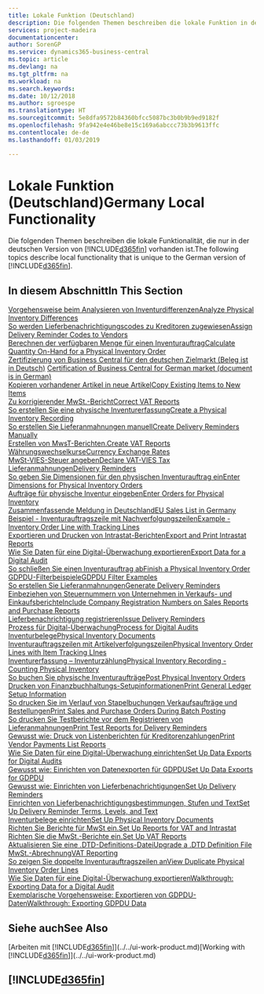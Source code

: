 ```yaml
---
title: Lokale Funktion (Deutschland)
description: Die folgenden Themen beschreiben die lokale Funktion in der deutschen Version von Business Central.
services: project-madeira
documentationcenter: 
author: SorenGP
ms.service: dynamics365-business-central
ms.topic: article
ms.devlang: na
ms.tgt_pltfrm: na
ms.workload: na
ms.search.keywords: 
ms.date: 10/12/2018
ms.author: sgroespe
ms.translationtype: HT
ms.sourcegitcommit: 5e8dfa9572b84360bfcc5087bc3b0b9b9ed9182f
ms.openlocfilehash: 9fa942e4e46be8e15c169a6abccc73b3b9613ffc
ms.contentlocale: de-de
ms.lasthandoff: 01/03/2019

---
```

# <a name="germany-local-functionality"></a><span data-ttu-id="eb7bd-103">Lokale Funktion (Deutschland)</span><span class="sxs-lookup"><span data-stu-id="eb7bd-103">Germany Local Functionality</span></span>
<span data-ttu-id="eb7bd-104">Die folgenden Themen beschreiben die lokale Funktionalität, die nur in der deutschen Version von [!INCLUDE[d365fin](../../includes/d365fin_md.md)] vorhanden ist.</span><span class="sxs-lookup"><span data-stu-id="eb7bd-104">The following topics describe local functionality that is unique to the German version of [!INCLUDE[d365fin](../../includes/d365fin_md.md)].</span></span>  

## <a name="in-this-section"></a><span data-ttu-id="eb7bd-105">In diesem Abschnitt</span><span class="sxs-lookup"><span data-stu-id="eb7bd-105">In This Section</span></span>  

[<span data-ttu-id="eb7bd-106">Vorgehensweise beim Analysieren von Inventurdifferenzen</span><span class="sxs-lookup"><span data-stu-id="eb7bd-106">Analyze Physical Inventory Differences</span></span>](how-to-analyze-physical-inventory-differences.md)  
[<span data-ttu-id="eb7bd-107">So werden Lieferbenachrichtigungscodes zu Kreditoren zugewiesen</span><span class="sxs-lookup"><span data-stu-id="eb7bd-107">Assign Delivery Reminder Codes to Vendors</span></span>](how-to-assign-delivery-reminder-codes-to-vendors.md)  
[<span data-ttu-id="eb7bd-108">Berechnen der verfügbaren Menge für einen Inventurauftrag</span><span class="sxs-lookup"><span data-stu-id="eb7bd-108">Calculate Quantity On-Hand for a Physical Inventory Order</span></span>](how-to-calculate-quantity-on-hand-for-a-physical-inventory-order.md)  
<span data-ttu-id="eb7bd-109">[Zertifizierung von Business Central für den deutschen Zielmarkt (Beleg ist in Deutsch)](https://go.microsoft.com/fwlink/?linkid=875256) </span><span class="sxs-lookup"><span data-stu-id="eb7bd-109">[Certification of Business Central for German market (document is in German)](https://go.microsoft.com/fwlink/?linkid=875256) </span></span>  
[<span data-ttu-id="eb7bd-110">Kopieren vorhandener Artikel in neue Artikel</span><span class="sxs-lookup"><span data-stu-id="eb7bd-110">Copy Existing Items to New Items</span></span>](how-to-copy-existing-items-to-new-items.md)  
[<span data-ttu-id="eb7bd-111">Zu korrigierender MwSt.-Bericht</span><span class="sxs-lookup"><span data-stu-id="eb7bd-111">Correct VAT Reports</span></span>](how-to-correct-vat-reports.md)  
[<span data-ttu-id="eb7bd-112">So erstellen Sie eine physische Inventurerfassung</span><span class="sxs-lookup"><span data-stu-id="eb7bd-112">Create a Physical Inventory Recording</span></span>](how-to-create-a-physical-inventory-recording.md)  
[<span data-ttu-id="eb7bd-113">So erstellen Sie Lieferanmahnungen manuell</span><span class="sxs-lookup"><span data-stu-id="eb7bd-113">Create Delivery Reminders Manually</span></span>](how-to-create-delivery-reminders-manually.md)  
[<span data-ttu-id="eb7bd-114">Erstellen von MwsT-Berichten.</span><span class="sxs-lookup"><span data-stu-id="eb7bd-114">Create VAT Reports</span></span>](how-to-create-vat-reports.md)  
[<span data-ttu-id="eb7bd-115">Währungswechselkurse</span><span class="sxs-lookup"><span data-stu-id="eb7bd-115">Currency Exchange Rates</span></span>](currency-exchange-rates.md)  
[<span data-ttu-id="eb7bd-116">MwSt-VIES-Steuer angeben</span><span class="sxs-lookup"><span data-stu-id="eb7bd-116">Declare VAT-VIES Tax</span></span>](how-to-declare-vat-vies-tax.md)  
[<span data-ttu-id="eb7bd-117">Lieferanmahnungen</span><span class="sxs-lookup"><span data-stu-id="eb7bd-117">Delivery Reminders</span></span>](delivery-reminders.md)  
[<span data-ttu-id="eb7bd-118">So geben Sie Dimensionen für den physischen Inventurauftrag ein</span><span class="sxs-lookup"><span data-stu-id="eb7bd-118">Enter Dimensions for Physical Inventory Orders</span></span>](how-to-enter-dimensions-for-physical-inventory-orders.md)  
[<span data-ttu-id="eb7bd-119">Aufträge für physische Inventur eingeben</span><span class="sxs-lookup"><span data-stu-id="eb7bd-119">Enter Orders for Physical Inventory</span></span>](how-to-enter-physical-inventory-orders.md)  
[<span data-ttu-id="eb7bd-120">Zusammenfassende Meldung in Deutschland</span><span class="sxs-lookup"><span data-stu-id="eb7bd-120">EU Sales List in Germany</span></span>](eu-sales-list-in-germany.md)  
[<span data-ttu-id="eb7bd-121">Beispiel - Inventurauftragszeile mit Nachverfolgungszeilen</span><span class="sxs-lookup"><span data-stu-id="eb7bd-121">Example - Inventory Order Line with Tracking Lines</span></span>](example-inventory-order-line-with-tracking-lines.md)  
[<span data-ttu-id="eb7bd-122">Exportieren und Drucken von Intrastat-Berichten</span><span class="sxs-lookup"><span data-stu-id="eb7bd-122">Export and Print Intrastat Reports</span></span>](how-to-export-and-print-intrastat-reports.md)  
[<span data-ttu-id="eb7bd-123">Wie Sie Daten für eine Digital-Überwachung exportieren</span><span class="sxs-lookup"><span data-stu-id="eb7bd-123">Export Data for a Digital Audit</span></span>](how-to-export-data-for-a-digital-audit.md)  
[<span data-ttu-id="eb7bd-124">So schließen Sie einen Inventurauftrag ab</span><span class="sxs-lookup"><span data-stu-id="eb7bd-124">Finish a Physical Inventory Order</span></span>](how-to-finish-a-physical-inventory-order.md)  
[<span data-ttu-id="eb7bd-125">GDPDU-Filterbeispiele</span><span class="sxs-lookup"><span data-stu-id="eb7bd-125">GDPDU Filter Examples</span></span>](gdpdu-filter-examples.md)  
[<span data-ttu-id="eb7bd-126">So erstellen Sie Lieferanmahnungen</span><span class="sxs-lookup"><span data-stu-id="eb7bd-126">Generate Delivery Reminders</span></span>](how-to-generate-delivery-reminders.md)  
[<span data-ttu-id="eb7bd-127">Einbeziehen von Steuernummern von Unternehmen in Verkaufs- und Einkaufsberichte</span><span class="sxs-lookup"><span data-stu-id="eb7bd-127">Include Company Registration Numbers on Sales Reports and Purchase Reports</span></span>](how-to-include-company-registration-numbers-on-sales-reports-and-purchase-reports.md)  
[<span data-ttu-id="eb7bd-128">Lieferbenachrichtigung registrieren</span><span class="sxs-lookup"><span data-stu-id="eb7bd-128">Issue Delivery Reminders</span></span>](how-to-issue-delivery-reminders.md)  
[<span data-ttu-id="eb7bd-129">Prozess für Digital-Überwachung</span><span class="sxs-lookup"><span data-stu-id="eb7bd-129">Process for Digital Audits</span></span>](process-for-digital-audits.md)  
[<span data-ttu-id="eb7bd-130">Inventurbelege</span><span class="sxs-lookup"><span data-stu-id="eb7bd-130">Physical Inventory Documents</span></span>](physical-inventory-documents.md)  
[<span data-ttu-id="eb7bd-131">Inventurauftragszeilen mit Artikelverfolgungszeilen</span><span class="sxs-lookup"><span data-stu-id="eb7bd-131">Physical Inventory Order Lines with Item Tracking LInes</span></span>](physical-inventory-order-lines-with-item-tracking-lines.md)  
[<span data-ttu-id="eb7bd-132">Inventurerfassung – Inventurzählung</span><span class="sxs-lookup"><span data-stu-id="eb7bd-132">Physical Inventory Recording - Counting Physical Inventory</span></span>](physical-inventory-recording-counting-physical-inventory.md)  
[<span data-ttu-id="eb7bd-133">So buchen Sie physische Inventuraufträge</span><span class="sxs-lookup"><span data-stu-id="eb7bd-133">Post Physical Inventory Orders</span></span>](how-to-post-physical-inventory-orders.md)  
[<span data-ttu-id="eb7bd-134">Drucken von Finanzbuchhaltungs-Setupinformationen</span><span class="sxs-lookup"><span data-stu-id="eb7bd-134">Print General Ledger Setup Information</span></span>](how-to-print-general-ledger-setup-information.md)  
[<span data-ttu-id="eb7bd-135">So drucken Sie im Verlauf von Stapelbuchungen Verkaufsaufträge und Bestellungen</span><span class="sxs-lookup"><span data-stu-id="eb7bd-135">Print Sales and Purchase Orders During Batch Posting</span></span>](how-to-print-sales-and-purchase-orders-during-batch-posting.md)  
[<span data-ttu-id="eb7bd-136">So drucken Sie Testberichte vor dem Registrieren von Lieferanmahnungen</span><span class="sxs-lookup"><span data-stu-id="eb7bd-136">Print Test Reports for Delivery Reminders</span></span>](how-to-print-test-reports-for-delivery-reminders.md)  
[<span data-ttu-id="eb7bd-137">Gewusst wie: Druck von Listenberichten für Kreditorenzahlungen</span><span class="sxs-lookup"><span data-stu-id="eb7bd-137">Print Vendor Payments List Reports</span></span>](how-to-print-vendor-payments-list-reports.md)  
[<span data-ttu-id="eb7bd-138">Wie Sie Daten für eine Digital-Überwachung einrichten</span><span class="sxs-lookup"><span data-stu-id="eb7bd-138">Set Up Data Exports for Digital Audits</span></span>](how-to-set-up-data-exports-for-digital-audits.md)  
[<span data-ttu-id="eb7bd-139">Gewusst wie: Einrichten von Datenexporten für GDPDU</span><span class="sxs-lookup"><span data-stu-id="eb7bd-139">Set Up Data Exports for GDPDU</span></span>](how-to-set-up-data-exports-for-gdpdu.md)  
[<span data-ttu-id="eb7bd-140">Gewusst wie: Einrichten von Lieferbenachrichtigungen</span><span class="sxs-lookup"><span data-stu-id="eb7bd-140">Set Up Delivery Reminders</span></span>](how-to-set-up-delivery-reminders.md)  
[<span data-ttu-id="eb7bd-141">Einrichten von Lieferbenachrichtigungsbestimmungen, Stufen und Text</span><span class="sxs-lookup"><span data-stu-id="eb7bd-141">Set Up Delivery Reminder Terms, Levels, and Text</span></span>](how-to-set-up-delivery-reminder-terms-levels-and-text.md)  
[<span data-ttu-id="eb7bd-142">Inventurbelege einrichten</span><span class="sxs-lookup"><span data-stu-id="eb7bd-142">Set Up Physical Inventory Documents</span></span>](how-to-set-up-physical-inventory-documents.md)  
[<span data-ttu-id="eb7bd-143">Richten Sie Berichte für MwSt ein.</span><span class="sxs-lookup"><span data-stu-id="eb7bd-143">Set Up Reports for VAT and Intrastat</span></span>](how-to-set-up-reports-for-vat-and-intrastat.md)  
[<span data-ttu-id="eb7bd-144">Richten Sie die MwSt.-Berichte ein.</span><span class="sxs-lookup"><span data-stu-id="eb7bd-144">Set Up VAT Reports</span></span>](how-to-set-up-vat-reports.md)  
[<span data-ttu-id="eb7bd-145">Aktualisieren Sie eine .DTD-Definitions-Datei</span><span class="sxs-lookup"><span data-stu-id="eb7bd-145">Upgrade a .DTD Definition File</span></span>](how-to-upgrade-a-.dtd-definition-file.md)  
[<span data-ttu-id="eb7bd-146">MwSt.-Abrechnung</span><span class="sxs-lookup"><span data-stu-id="eb7bd-146">VAT Reporting</span></span>](vat-reporting.md)  
[<span data-ttu-id="eb7bd-147">So zeigen Sie doppelte Inventurauftragszeilen an</span><span class="sxs-lookup"><span data-stu-id="eb7bd-147">View Duplicate Physical Inventory Order Lines</span></span>](how-to-view-duplicate-physical-inventory-order-lines.md)  
[<span data-ttu-id="eb7bd-148">Wie Sie Daten für eine Digital-Überwachung exportieren</span><span class="sxs-lookup"><span data-stu-id="eb7bd-148">Walkthrough: Exporting Data for a Digital Audit</span></span>](walkthrough-exporting-data-for-a-digital-audit.md)  
[<span data-ttu-id="eb7bd-149">Exemplarische Vorgehensweise: Exportieren von GDPDU-Daten</span><span class="sxs-lookup"><span data-stu-id="eb7bd-149">Walkthrough: Exporting GDPDU Data</span></span>](walkthrough-exporting-gdpdu-data.md)  

## <a name="see-also"></a><span data-ttu-id="eb7bd-150">Siehe auch</span><span class="sxs-lookup"><span data-stu-id="eb7bd-150">See Also</span></span>
<span data-ttu-id="eb7bd-151">[Arbeiten mit [!INCLUDE[d365fin](../../includes/d365fin_md.md)]](../../ui-work-product.md)</span><span class="sxs-lookup"><span data-stu-id="eb7bd-151">[Working with [!INCLUDE[d365fin](../../includes/d365fin_md.md)]](../../ui-work-product.md)</span></span>  

## [!INCLUDE[d365fin](../../includes/free_trial_md.md)]  

